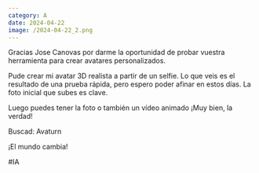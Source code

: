 ```yaml
--- 
category: A 
date: 2024-04-22 
image: /2024-04-22_2.png 
--- 
```


Gracias Jose Canovas por darme la oportunidad de probar vuestra herramienta para crear avatares personalizados. 

Pude crear mi avatar 3D realista a partir de un selfie. Lo que veis es el resultado de una prueba rápida, pero espero poder afinar en estos días. La foto inicial que subes es clave.  

Luego puedes tener la foto o también un vídeo animado ¡Muy bien, la verdad!

Buscad: Avaturn

¡El mundo cambia!

#IA